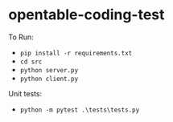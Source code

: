 # opentable-coding-test

To Run:

- `pip install -r requirements.txt`
- `cd src`
- `python server.py`
- `python client.py`

Unit tests:

- `python -m pytest .\tests\tests.py` 
